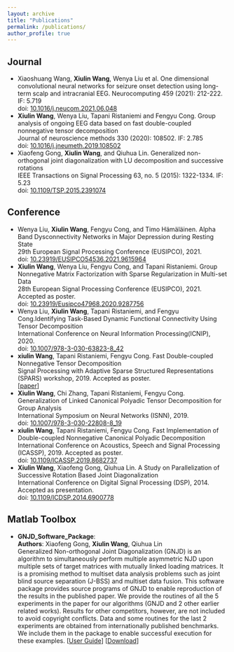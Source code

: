 ```yaml
---
layout: archive
title: "Publications"
permalink: /publications/
author_profile: true
---
```


Journal
------
- Xiaoshuang Wang, **Xiulin Wang**, Wenya Liu et al. One dimensional convolutional neural networks for seizure onset detection using long-term scalp and intracranial EEG. Neurocomputing 459 (2021): 212-222. IF: 5.719<br>doi: [10.1016/j.neucom.2021.06.048](https://doi.org/10.1016/j.neucom.2021.06.048)
- **Xiulin Wang**, Wenya Liu, Tapani Ristaniemi and Fengyu Cong. Group analysis of ongoing EEG data based on fast double-coupled nonnegative tensor decomposition<br> Journal of neuroscience methods 330 (2020): 108502. IF: 2.785<br>doi: [10.1016/j.jneumeth.2019.108502](https://doi.org/10.1016/j.jneumeth.2019.108502)
- Xiaofeng Gong, **Xiulin Wang**, and Qiuhua Lin. Generalized non-orthogonal joint diagonalization with LU decomposition and successive rotations<br> IEEE Transactions on Signal Processing 63, no. 5 (2015): 1322-1334. IF: 5.23<br>doi: [10.1109/TSP.2015.2391074](https://doi.org/10.1109/TSP.2015.2391074)

Conference
------
- Wenya Liu, **Xiulin Wang**, Fengyu Cong, and Timo Hämäläinen. Alpha Band Dysconnectivity Networks in Major Depression during Resting State<br> 29th European Signal Processing Conference (EUSIPCO), 2021.<br>doi: [10.23919/EUSIPCO54536.2021.9615964](https://doi.org/10.23919/EUSIPCO54536.2021.9615964)
- **Xiulin Wang**, Wenya Liu, Fengyu Cong, and Tapani Ristaniemi. Group Nonnegative Matrix Factorization with Sparse Regularization in Multi-set Data<br> 28th European Signal Processing Conference (EUSIPCO), 2021. Accepted as poster. <br>doi: [10.23919/Eusipco47968.2020.9287756](https://doi.org/10.23919/Eusipco47968.2020.9287756)
- Wenya Liu, **Xiulin Wang**, Tapani Ristaniemi, and Fengyu Cong.Identifying Task-Based Dynamic Functional Connectivity Using Tensor Decomposition<br> International Conference on Neural Information Processing(ICNIP), 2020. <br>doi: [10.1007/978-3-030-63823-8_42](https://doi.org/10.1007/978-3-030-63823-8_42)
- **xiulin Wang**, Tapani Ristaniemi, Fengyu Cong. Fast Double-coupled Nonnegative Tensor Decomposition<br>Signal Processing with Adaptive Sparse Structured Representations (SPARS) workshop, 2019. Accepted as poster.<br>[[paper](../_publications/Wang_et_al_SPARS2019.pdf)]
- **Xiulin Wang**, Chi Zhang, Tapani Ristaniemi, Fengyu Cong. Generalization of Linked Canonical Polyadic Tensor Decomposition for Group Analysis<br>International Symposium on Neural Networks (ISNN), 2019.<br>doi: [10.1007/978-3-030-22808-8_19](https://doi.org/10.1007/978-3-030-22808-8_19)
- **xiulin Wang**, Tapani Ristaniemi, Fengyu Cong. Fast Implementation of Double-coupled Nonnegative Canonical Polyadic Decomposition<br>International Conference on Acoustics, Speech and Signal Processing (ICASSP), 2019. Accepted as poster.<br>doi: [10.1109/ICASSP.2019.8682737](https://doi.org/10.1109/ICASSP.2019.8682737)
- **Xiulin Wang**, Xiaofeng Gong, Qiuhua Lin. A Study on Parallelization of Successive Rotation Based Joint Diagonalization<br>International Conference on Digital Signal Processing (DSP), 2014. Accepted as presentation.<br>doi: [10.1109/ICDSP.2014.6900778](https://doi.org/10.1109/ICDSP.2014.6900778)

Matlab Toolbox
------
- **GNJD_Software_Package**: <br>**Authors**: Xiaofeng Gong, **Xiulin Wang**, Qiuhua Lin<br>Generalized Non-orthogonal Joint Diagonalization (GNJD) is an algorithm to simultaneously perform multiple asymmetric NJD upon multiple sets of target matrices with mutually linked loading matrices. It is a promising method to multiset data analysis problems such as joint blind source separation (J-BSS) and multiset data fusion. This software package provides source programs of GNJD to enable reproduction of the results in the published paper. We provide the routines of all the 5 experiments in the paper for our algorithms (GNJD and 2 other earlier related works). Results for other competitors, however, are not included to avoid copyright conflicts. Data and some routines for the last 2 experiments are obtained from internationally published benchmarks. We include them in the package to enable successful execution for these examples. [[User Guide](../_publications/User_Guide.pdf)]     [[Download](../_publications/GNJD_Software_Package.rar)]

